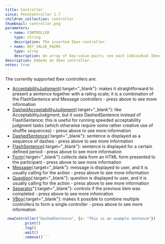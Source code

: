 ```yaml
---
title: Controller
since: PennController 1.7
children_collection: controller
thumbnail: controller.png
parameters:
  - name: CONTROLLER
    type: string
    description: The inserted Ibex controller.
  - name: KEY_VALUE_PAIRS
    type: array
    description: An array of key-value pairs; see each individual Ibex controller for details.
description: Embeds an Ibex controller.
notes: true
---
```


The currently supported Ibex controllers are:

+ [AcceptabilityJudgment](https://github.com/addrummond/ibex/blob/master/docs/manual.md#acceptabilityjudgment){:target="_blank"}:
makes it straightforward to present a sentence together with a rating scale; it is a combination of the FlashSentence and Message controllers - press above to see more information
+ [DashedAcceptabilityJudgment](https://github.com/addrummond/ibex/blob/master/docs/manual.md#dashedacceptabilityjudgment){:target="_blank"}:
like AcceptabilityJudgment, but it uses DashedSentence instead of FlashSentence; this is useful for running speeded acceptability judgment tasks (which otherwise require some rather creative use of shuffle sequences) - press above to see more information
+ [DashedSentence](https://github.com/addrummond/ibex/blob/master/docs/manual.md#dashedsentence){:target="_blank"}:
sentence is displayed as a sequence of dashes - press above to see more information
+ [FlashSentence](https://github.com/addrummond/ibex/blob/master/docs/manual.md#flashsentence){:target="_blank"}:
sentence is displayed for a certain defined period - press above to see more information
+ [Form](https://github.com/addrummond/ibex/blob/master/docs/manual.md#form){:target="_blank"}
collects data from an HTML form presented to the participant - press above to see more information
+ [Message](https://github.com/addrummond/ibex/blob/master/docs/manual.md#message){:target="_blank"}:
message is displayed to user, and it is usually calling for the action - press above to see more information
+ [Question](https://github.com/addrummond/ibex/blob/master/docs/manual.md#question){:target="_blank"}:
question is displayed to user, and it is usually calling for the action - press above to see more information
+ [Separator](https://github.com/addrummond/ibex/blob/master/docs/manual.md#separator)"{:target="_blank"}:
controls if the previous item was completed - press above to see more infomration
+ [VBox](https://github.com/addrummond/ibex/blob/master/docs/manual.md#vbox){:target="_blank"}:
makes it possible to combine multiple controllers to form a single controller - press above to see more information

<!--more-->

```javascript
 newController("DashedSentence", {s: "This is an example sentence"})
        .print()
        .log()
        .wait()
        .remove()```

